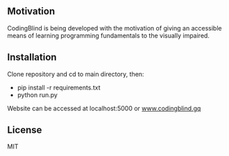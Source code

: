 ## Motivation 

CodingBlind is being developed with the motivation of giving an accessible means of learning programming fundamentals to the visually impaired.

## Installation 

Clone repository and cd to main directory, then:
 
* pip install -r requirements.txt
* python run.py

Website can be accessed at localhost:5000 or www.codingblind.gq

## License

MIT
